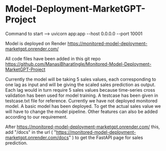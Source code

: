# Model-Deployment-MarketGPT-Project

Command to start -->
uvicorn app:app --host 0.0.0.0 --port 10001

Model is deployed on Render
https://monitored-model-deployment-marketgpt.onrender.com/

All code files have been added in this git repo
https://github.com/ManasiBharatIngle/Monitored-Model-Deployment-MarketGPT-Project

Currently the model will be taking 5 sales values, each corresponding to one lag as input and will be giving the scaled sales prediction as output. Each lag would in turn require 5 sales values because time-series cross validation has been used for model training. A testcase has been given in testcase.txt file for reference. Currently we have not deployed monitored model. A basic model has been deployed. 
To get the actual sales value we will have to change the model pipeline. Other features can also be added according to our requirement.

After https://monitored-model-deployment-marketgpt.onrender.com/ this, add "/docs" in the url ( "https://monitored-model-deployment-marketgpt.onrender.com/docs" ) to get the FastAPI page for sales prediction.
